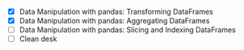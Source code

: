 - [x] Data Manipulation with pandas: Transforming DataFrames
- [x] Data Manipulation with pandas: Aggregating DataFrames
- [ ] Data Manipulation with pandas: Slicing and Indexing DataFrames
- [ ] Clean desk